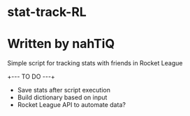 # stat-track-RL
# Written by nahTiQ

Simple script for tracking stats with friends in Rocket League

+--- TO DO ---+
* Save stats after script execution
* Build dictionary based on input
* Rocket League API to automate data?
